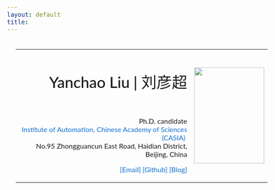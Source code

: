 ```yaml
---
layout: default
title: 
---
```


<style type="text/css">
	      a {
	      color: #1772d1;
	      text-decoration:none;
	      }
	      a:focus, a:hover {
	      color: #f09227;
	      text-decoration:none;
	      }
	      body,td,th {
	      font-family: Lato, Verdana, Helvetica, sans-serif;
	      font-size: 16px
	      }
	      strong {
	      font-family: Lato, Verdana, Helvetica, sans-serif;
	      font-size: 16px
	      }
	      heading {
	      font-family: Lato, Verdana, Helvetica, sans-serif;
	      font-size: 35px;
	      font-weight: 500
	      }
	      subheading {
	      font-family: Lato, Verdana, Helvetica, sans-serif;
	      font-size: 30px;
	      font-weight: 500
	      }
	      subtitle {
	      font-family: Lato, Verdana, Helvetica, sans-serif;
	      font-size: 18px
	      font-weight: 2000
	      }
	      hightlight {
	      font-family: Lato, Verdana, Helvetica, sans-serif;
	      color: #8b0000;
	      font-size: 16px
	      }
</style>

<table style="width: 100%; float: left; margin: 20;" border="0" cellpadding="20" align="center">
	<tbody><tr><td style="width: 70%;" valign="right">
		<h1 style="text-align: right;" align="center"><heading>Yanchao Liu | 刘彦超</heading></h1>
		<p style="text-align: right;" align="justify">&nbsp;</p>
		<p style="text-align: right;" align="justify">Ph.D. candidate
			<br><a href="http://english.ia.cas.cn/">Institute of Automation, Chinese Academy of Sciences (CASIA)</a>&nbsp;
			<br>No.95 Zhongguancun East Road, Haidian District, Beijing, China
		</p>
		<p style="text-align: right;" align="justify">
			<a href="liuyanchao2018@ia.ac.cn">[Email]</a> 
			<a href="https://github.com/marktube/">[Github]</a>
			<a href="https://marktube.github.io">[Blog]</a>                    
		</p>
		</td> 
		<td style="width: 30%"><img src="../../../assets/images/profile2.jpg" width="160" height="220"> 
	</td></tr></tbody>
</table>
